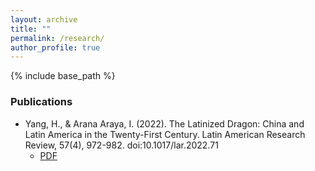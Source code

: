 ```yaml
---
layout: archive
title: ""
permalink: /research/
author_profile: true
---
```


{% include base_path %}


### Publications
* Yang, H., & Arana Araya, I. (2022). The Latinized Dragon: China and Latin America in the Twenty-First Century. Latin American Research Review, 57(4), 972-982. doi:10.1017/lar.2022.71  
  * [PDF](https://hengyi-yang.github.io/files/Yang_Arana_2022.pdf)

